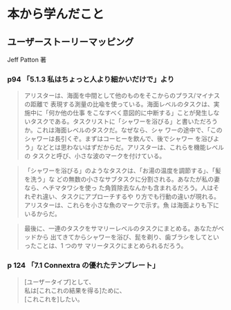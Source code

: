 # 本から学んだこと

## ユーザーストーリーマッピング
Jeff Patton 著

### p94 「5.1.3 私はちょっと人より細かいだけで」より
> アリスターは、海面を中間として他のものをそこからのプラス/マイナスの距離で 表現する測量の比喩を使っている。海面レベルのタスクは、実施中に「何か他の仕事 をこなすべく意図的に中断する」ことが発生しないタスクである。タスクリストに「シャワーを浴びる」と書いただろうか。これは海面レベルのタスクだ。なぜなら、シャ ワーの途中で、「このシャワーは長引くぞ。まずはコーヒーを飲んで、後でシャワー を浴びよう」などとは思わないはずだからだ。アリスターは、これらを機能レベルの タスクと呼び、小さな波のマークを付けている。

> 「シャワーを浴びる」のようなタスクは、「お湯の温度を調節する」、「髪を洗う」な どの無数の小さなサブタスクに分割される。あなたが私の妻なら、ヘチマタワシを使っ た角質除去なんかも含まれるだろう。人はそれぞれ違い、タスクにアプローチするや り方でも行動の違いが現れる。アリスターは、これらを小さな魚のマークで示す。魚 は海面よりも下にいるからだ。

> 最後に、一連のタスクをサマリーレベルのタスクにまとめる。あなたがベッドから 出てきてからシャワーを浴び、髭を剃り、歯ブラシをしてといったことは、1 つのサ マリータスクにまとめられるだろう。

### p 124 「7.1 Connextra の優れたテンプレート」

> \[ユーザータイプ]として、  
> 私は\[これこれの結果を得る]ために、  
> \[これこれを]したい。
